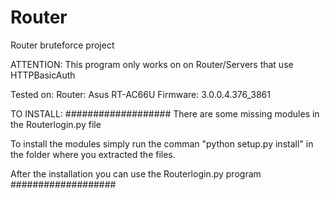 # Router
Router bruteforce project

ATTENTION:
This program only works on on Router/Servers that use HTTPBasicAuth

Tested on:
Router: Asus RT-AC66U
Firmware: 3.0.0.4.376_3861

TO INSTALL:
###################
There are some missing modules in the Routerlogin.py file

To install the modules simply run the comman "python setup.py install" in the folder where you extracted the files.

After the installation you can use the Routerlogin.py program
###################
